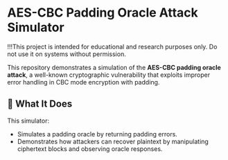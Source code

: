 # AES-CBC Padding Oracle Attack Simulator

!!!This project is intended for educational and research purposes only. Do not use it on systems without permission.

This repository demonstrates a simulation of the **AES-CBC padding oracle attack**, a well-known cryptographic vulnerability that exploits improper error handling in CBC mode encryption with padding.

## 🔐 What It Does

This simulator:
- Simulates a padding oracle by returning padding errors.
- Demonstrates how attackers can recover plaintext by manipulating ciphertext blocks and observing oracle responses.


